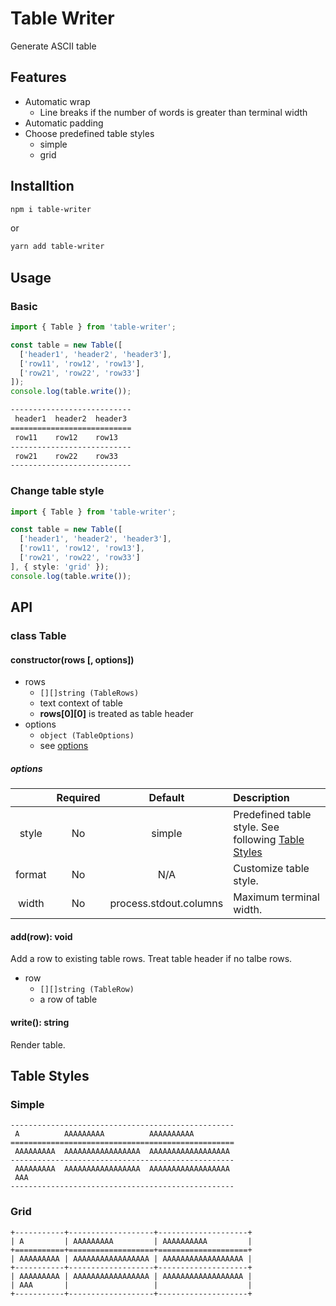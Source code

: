 # Table Writer

Generate ASCII table

## Features

- Automatic wrap
  - Line breaks if the number of words is greater than terminal width
- Automatic padding
- Choose predefined table styles
  - simple
  - grid

## Installtion

```bash
npm i table-writer
```

or

```bash
yarn add table-writer
```

## Usage

### Basic

```typescript
import { Table } from 'table-writer';

const table = new Table([
  ['header1', 'header2', 'header3'],
  ['row11', 'row12', 'row13'],
  ['row21', 'row22', 'row33']
]);
console.log(table.write());
```

```bash
---------------------------
 header1  header2  header3
===========================
 row11    row12    row13
---------------------------
 row21    row22    row33
---------------------------
```

### Change table style

```typescript
import { Table } from 'table-writer';

const table = new Table([
  ['header1', 'header2', 'header3'],
  ['row11', 'row12', 'row13'],
  ['row21', 'row22', 'row33']
], { style: 'grid' });
console.log(table.write());
```

## API

### class Table

#### constructor(rows [, options])

- rows
  - `[][]string (TableRows)`
  - text context of table
  - **rows[0][0]** is treated as table header
- options
  - `object (TableOptions)`
  - see [options](#options)

##### options

||Required|Default|Description|
|:--:|:--:|:--:|:--|
|style|No|simple|Predefined table style. See following [Table Styles](#table-styles)|
|format|No|N/A|Customize table style.|
|width|No|process.stdout.columns|Maximum terminal width.|

#### add(row): void

Add a row to existing table rows. Treat table header if no talbe rows.

- row
  - `[][]string (TableRow)`
  - a row of table

#### write(): string

Render table.

## Table Styles

### Simple

```
--------------------------------------------------
 A          AAAAAAAAA          AAAAAAAAAA
==================================================
 AAAAAAAAA  AAAAAAAAAAAAAAAAA  AAAAAAAAAAAAAAAAAA
--------------------------------------------------
 AAAAAAAAA  AAAAAAAAAAAAAAAAA  AAAAAAAAAAAAAAAAAA
 AAA
--------------------------------------------------
```

### Grid

```
+-----------+-------------------+--------------------+
| A         | AAAAAAAAA         | AAAAAAAAAA         |
+===========+===================+====================+
| AAAAAAAAA | AAAAAAAAAAAAAAAAA | AAAAAAAAAAAAAAAAAA |
+-----------+-------------------+--------------------+
| AAAAAAAAA | AAAAAAAAAAAAAAAAA | AAAAAAAAAAAAAAAAAA |
| AAA       |                   |                    |
+-----------+-------------------+--------------------+
```
